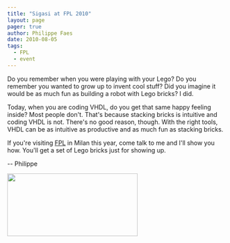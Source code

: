 ```yaml
---
title: "Sigasi at FPL 2010"
layout: page 
pager: true
author: Philippe Faes
date: 2010-08-05
tags: 
  - FPL
  - event
---
```

<div class="content">
<p>Do you remember when you were playing with your Lego? Do you remember you wanted to grow up to invent cool stuff? Did you imagine it would be as much fun as building a robot with Lego bricks? I did.</p><p>Today, when you are coding VHDL, do you get that same happy feeling inside? Most people don't. That's because stacking bricks is intuitive and coding VHDL is not. There's no good reason, though. With the right tools, VHDL can be as intuitive as productive and as much fun as stacking bricks.</p><p>If you're visiting <a href="http://conferenze.dei.polimi.it/FPL2010/" class="elf-external elf-icon">FPL</a> in Milan this year, come talk to me and I'll show you how. You'll get a set of Lego bricks just for showing up.</p><p>-- Philippe</p><p><span class="inline inline-center"><img src="http://www.sigasi.com/sites/www.sigasi.com/files/images/lego_sigasi.img_assist_custom-300x144.jpg" alt="" title="" class="image image-img_assist_custom-300x144 " width="300" height="144"/></span></p>  </div>


